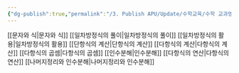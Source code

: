 ```yaml
---
{"dg-publish":true,"permalink":"/3. Publish APU/Update/수학교육/수학 교과영역/수학영역/식의 계산/","noteIcon":"","created":"","updated":""}
---
```


[[문자와 식\|문자와 식]] 
[[일차방정식의 풀이\|일차방정식의 풀이]] 
[[일차방정식의 활용\|일차방정식의 활용]] 
[[단항식의 계산\|단항식의 계산]] 
[[다항식의 계산\|다항식의 계산]] 
[[다항식의 곱셈\|다항식의 곱셈]] 
[[인수분해\|인수분해]] 
[[다항식의 연산\|다항식의 연산]] 
[[나머지정리와 인수분해\|나머지정리와 인수분해]]